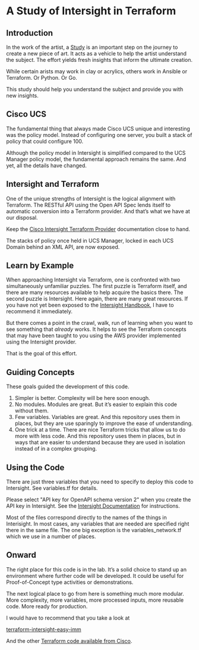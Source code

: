 # A Study of Intersight in Terraform

## Introduction

In the work of the artist, a [Study](https://en.m.wikipedia.org/wiki/Study_(art)) is an important step on the journey to create a new piece of art.  It acts as a vehicle to help the artist understand the subject.  The effort yields fresh insights that inform the ultimate creation.

While certain arists may work in clay or acrylics, others work in Ansible or Terraform.  Or Python.  Or Go.

This study should help you understand the subject and provide you with new insights.

## Cisco UCS

The fundamental thing that always made Cisco UCS unique and interesting was the policy model.  Instead of configuring one server, you built a stack of policy that could configure 100.

Although the policy model in Intersight is simplified compared to the UCS Manager policy model, the fundamental approach remains the same.  And yet, all the details have changed.

## Intersight and Terraform

One of the unique strengths of Intersight is the logical alignment with Terraform.  The RESTful API using the Open API Spec lends itself to automatic conversion into a Terraform provider.  And that’s what we have at our disposal.

Keep the [Cisco Intersight Terraform Provider](https://registry.terraform.io/providers/CiscoDevNet/intersight/latest/docs) documentation close to hand.

The stacks of policy once held in UCS Manager, locked in each UCS Domain behind an XML API, are now exposed.

## Learn by Example

When approaching Intersight via Terraform, one is confronted with two simultaneously unfamiliar puzzles.  The first puzzle is Terraform itself, and there are many resources available to help acquire the basics there.  The second puzzle is Intersight.  Here again, there are many great resources.  If you have not yet been exposed to the [Intersight Handbook](https://cdn.intersight.com/components/an-hulk/1.0.9-931/docs/cloud/data/resources/Intersight-Handbook/en/Cisco_Intersight_Handbook.pdf), I have to recommend it immediately.

But there comes a point in the crawl, walk, run of learning when you want to see something that *already* works.  It helps to see the Terraform concepts that may have been taught to you using the AWS provider implemented using the Intersight provider.

That is the goal of this effort.

## Guiding Concepts

These goals guided the development of this code.

1. Simpler is better.  Complexity will be here soon enough.
1. No modules.  Modules are great.  But it’s easier to explain this code without them.
1. Few variables.  Variables are great.  And this repository uses them in places, but they are use sparingly to improve the ease of understanding.
1. One trick at a time.  There are nice Terraform tricks that allow us to do more with less code.  And this repository uses them in places, but in ways that are easier to understand because they are used in isolation instead of in a complex grouping.

## Using the Code

There are just three variables that you need to specify to deploy this code to Intersight.  See variables.tf for details.

Please select "API key for OpenAPI schema version 2" when you create the API key in Intersight.  See the [Intersight Documentation](https://intersight.com/apidocs/introduction/security/#generating-api-keys) for instructions.

Most of the files correspond directly to the names of the things in Interisight.  In most cases, any variables that are needed are specified right there in the same file.  The one big exception is the variables_network.tf which we use in a number of places.

## Onward

The right place for this code is in the lab.  It’s a solid choice to stand up an environment where further code will be developed.  It could be useful for Proof-of-Concept type activities or demonstrations.

The next logical place to go from here is something much more modular.  More complexity, more variables, more processed inputs, more reusable code.  More ready for production.

I would have to recommend that you take a look at

[terraform-intersight-easy-imm](https://github.com/terraform-cisco-modules/terraform-intersight-easy-imm)

And the other [Terraform code available from Cisco](https://github.com/terraform-cisco-modules).
